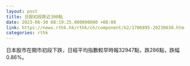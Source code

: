 ```yaml
---
layout: post
title: 日股初段跌近300點
date: 2023-06-30 08:19:25.000000000 +08:00
link: https://news.rthk.hk/rthk/ch/component/k2/1706895-20230630.htm
categories: rthk
---
```


日本股市在開市初段下跌，日經平均指數較早時報32947點，跌286點，跌幅0.86%。
